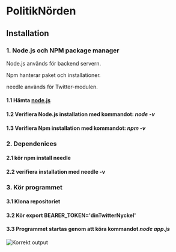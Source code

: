 # PolitikNörden

## Installation

### **1. Node.js och NPM package manager**
Node.js används för backend servern.

Npm hanterar paket och installationer.

needle används för Twitter-modulen.

   #### 1.1 Hämta [node.js](https://nodejs.org/en/download/ "node.js")
   #### 1.2 Verifiera Node.js installation med kommandot: *node -v*
   #### 1.3 Verifiera Npm installation med  kommandot: *npm -v*

### **2. Dependenices**

 #### 2.1 kör npm install needle
 
 #### 2.2 verifiera installation med **needle -v**
   
### 3. Kör programmet

#### 3.1 Klona repositoriet

#### 3.2 Kör export BEARER_TOKEN='dinTwitterNyckel' 

#### 3.3 Programmet startas genom att köra kommandot  *node app.js*

![Korrekt output](https://i.imgur.com/W9hQQh7.png)
